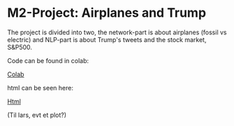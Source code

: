 # M2-Project: Airplanes and Trump

The project is divided into two, the network-part is about airplanes (fossil vs electric) and NLP-part is about Trump's tweets and the stock market, S&P500.

Code can be found in colab:

[Colab](https://colab.research.google.com/drive/1PhMeARbtLYwAEyB6beZal7DNZTxt8_bA#scrollTo=FOZeA_izCc3C)

html can be seen here:

[Html](https://htmlpreview.github.io/?https://github.com/Graverz/M2-Project-Trump/blob/master/Final.html)

(Til lars, evt et plot?)
